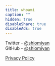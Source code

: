 ```yaml
---
title: whoami
caption: ""
hidden: true
disableShare: true
disableAds: true
---
```


Twitter - [@shiomiyan](https://www.twitter.com/shiomiyan)<br>
GitHub - [@shiomiyan](https://www.github.com/shiomiyan)

[Privacy Policy](https://www/shiomiya.com/privacy.txt)
